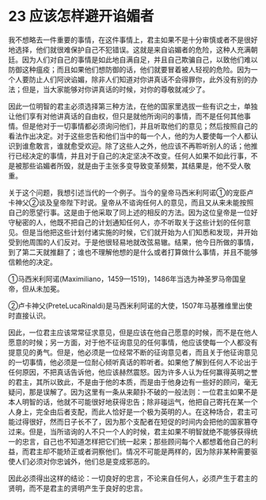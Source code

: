 # 23 应该怎样避开谄媚者

我不想略去一件重要的事情，在这件事情上，君主如果不是十分审慎或者不是很好地选择，他们就很难保护自己不犯错误。这就是来自谄媚者的危险，这种人充满朝廷。因为人们对自己的事情是如此地自满自足，并且自己欺骗自己，以致他们难以防御这种瘟疫；而且如果他们想防御的话，他们就要冒着被人轻视的危险。因为一个人要防止人们阿谀谄媚，除非人们知道对你讲真话不会得罪你，此外没有别的办法；但是，当大家能够对你讲真话的时候，对你的尊敬就减少了。

因此一位明智的君主必须选择第三种方法，在他的国家里选拔一些有识之士，单独让他们享有对他讲真话的自由权，但只是就他所询问的事情，而不是任何其他事情。但是他对于一切事情都必须询问他们，并且听取他们的意见；然后按照自己的看法作出决定。对于这些忠告和他们当中的每一个人，他的为人要使每一个人都认识到谁愈敢言，谁就愈受欢迎。除了这些人之外，他应该不再聆听别人的话；他推行已经决定的事情，并且对于自己的决定坚决不改变。任何人如果不如此行事，不是被那些谄媚者所毁，就是由于主张多变导致变革频繁，其结果是，他不受人敬重。

关于这个问题，我想引述当代的一个例子。当今的皇帝马西米利阿诺①的宠臣卢卡神父②谈及皇帝陛下时说。皇帝从不谘询任何人的意见，而且又从来未能按照自己的愿望行事。这是由于他采取了同上述的相反的方法。因为这位皇帝是一位好守秘密的人，他既不把自己的计划通知任何人，亦不听取关于这些计划的任何意见。但是当他把这些计划付诸实施的时候，它们就开始为人们知悉和发现，并开始受到他周围的人们反对。于是他很轻易地就改弦易辙。结果，他今日所做的事情，到了第二天就推翻了；谁也不理解他想的是什么或者打算做什么事情，并且不能够信赖他的决定。

①马西米利阿诺(Maximiliano，1459—1519)，1486年当选为神圣罗马帝国皇帝，但从未加冕。

②卢卡神父(PreteLucaRinaldi)是马西米利阿诺的大使，1507年马基雅维里出使时直接认识。

因此，一位君主应该常常征求意见，但是应该在他自己愿意的时候，而不是在他人愿意的时候；另一方面，对于他不征询意见的任何事情，他应该使每一个人都没有提意见的勇气。但是，他必须是一位经常不断的征询意见者，而且关于他征询意见的一切事情，他必须是一位耐心倾听真话的聆听者。如果他了解到任何人不论出于任何原因，不把真话告诉他，他应该赫然震怒。因为许多人认为任何赢得英明之誉的君主，其所以致此，不是由于他的本质，而是由于他身边有一些好的顾问，毫无疑问，那是误解了。因为这里有一条从来颠扑不破的一般法则：一位君主如果不是本人明智的话，他就不可能很好地获得忠告；除非碰运气，他把自己寄托在某一个人身上，完全由后者支配，而此人恰好是一个极为英明的人。在这种场合，君主可能过得很好，然而日子长不了，因为那个支配者在短促的时间内会把他的国家篡夺过来。但是，当所谘询的人不只一个人的时候，君主如果不明智就绝不能够获得统一的忠言，自己也不知道怎样把它们统一起来；那些顾问每个人都想着他自己的利益，而君主却不能矫正或者洞察他们。情况不可能是两样的，因为除非某种需要驱使人们必须对你忠诚外，他们总是变成邪恶的。

因此必须得出这样的结论：一切良好的忠言，不论来自任何人，必须产生于君主的贤明，而不是君主的贤明产生于良好的忠言。


